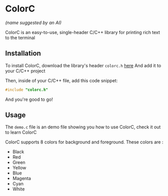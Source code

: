 # ColorC
*(name suggested by an AI)*

ColorC is an easy-to-use, single-header C/C++ library for printing rich text to the terminal

## Installation

To install ColorC, download the library's header `colorc.h` [here](https://github.com/gugu256/ColorC/blob/main/colorc.h) And add it to your C/C++ project

Then, inside of your C/C++ file, add this code snippet:

```c
#include "colorc.h"
```

And you're good to go!

## Usage

The `demo.c` file is an demo file showing you how to use ColorC, check it out to learn ColorC

ColorC supports 8 colors for background and foreground. These colors are :
   
- Black
- Red
- Green
- Yellow
- Blue
- Magenta
- Cyan
- White
